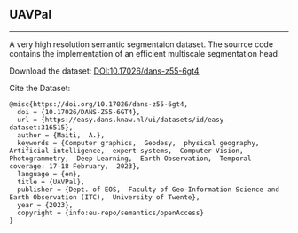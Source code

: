 ## UAVPal
---
A very high resolution semantic segmentaion dataset.
The sourrce code contains the implementation of an efficient multiscale segmentation head

Download the dataset: [DOI:10.17026/dans-z55-6gt4](https://doi.org/10.17026/dans-z55-6gt4)

Cite the Dataset:

```
@misc{https://doi.org/10.17026/dans-z55-6gt4,
  doi = {10.17026/DANS-Z55-6GT4},
  url = {https://easy.dans.knaw.nl/ui/datasets/id/easy-dataset:316515},
  author = {Maiti,  A.},
  keywords = {Computer graphics,  Geodesy,  physical geography,  Artificial intelligence,  expert systems,  Computer Vision,  Photogrammetry,  Deep Learning,  Earth Observation,  Temporal coverage: 17-18 February,  2023},
  language = {en},
  title = {UAVPal},
  publisher = {Dept. of EOS,  Faculty of Geo-Information Science and Earth Observation (ITC),  University of Twente},
  year = {2023},
  copyright = {info:eu-repo/semantics/openAccess}
}
```
